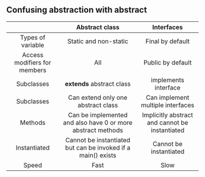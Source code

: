 ## Confusing abstraction with abstract

|                              | Abstract class                                               | Interfaces                                     |
| :-:                          | :-:                                                          | :-:                                            |
| Types of variable            | Static and non-static                                        | Final by default                               |
| Access modifiers for members | All                                                          | Public by default                              |
| Subclasses                   | **extends** abstract class                                   | implements interface                           |
| Subclasses                   | Can extend only one abstract class                           | Can implement multiple interfaces              |
| Methods                      | Can be implemented and also have 0 or more abstract methods  | Implicitly abstract and cannot be instantiated |
| Instantiated                 | Cannot be instantiated but can be invoked if a main() exists | Cannot be instantiated                         |
| Speed                        | Fast                                                         | Slow                                           |


